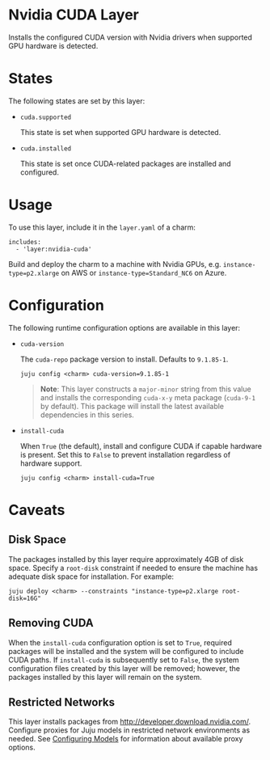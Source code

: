 # Nvidia CUDA Layer

Installs the configured CUDA version with Nvidia drivers when supported GPU
hardware is detected.


# States

The following states are set by this layer:

* `cuda.supported`

  This state is set when supported GPU hardware is detected.

* `cuda.installed`

  This state is set once CUDA-related packages are installed and configured.


# Usage

To use this layer, include it in the `layer.yaml` of a charm:

    includes:
      - 'layer:nvidia-cuda'

Build and deploy the charm to a machine with Nvidia GPUs, e.g.
`instance-type=p2.xlarge` on AWS or `instance-type=Standard_NC6` on Azure.


# Configuration

The following runtime configuration options are available in this layer:

* `cuda-version`

  The `cuda-repo` package version to install. Defaults to `9.1.85-1`.

      juju config <charm> cuda-version=9.1.85-1

  >**Note**: This layer constructs a `major-minor` string from this value and
  installs the corresponding `cuda-x-y` meta package (`cuda-9-1` by default).
  This package will install the latest available dependencies in this series.

* `install-cuda`

  When `True` (the default), install and configure CUDA if capable hardware is
  present. Set this to `False` to prevent installation regardless of hardware
  support.

      juju config <charm> install-cuda=True


# Caveats

## Disk Space

The packages installed by this layer require approximately 4GB of disk space.
Specify a `root-disk` constraint if needed to ensure the machine has
adequate disk space for installation.  For example:

    juju deploy <charm> --constraints "instance-type=p2.xlarge root-disk=16G"

## Removing CUDA

When the `install-cuda` configuration option is set to `True`, required
packages will be installed and the system will be configured to include
CUDA paths. If `install-cuda` is subsequently set to `False`, the system
configuration files created by this layer will be removed; however, the
packages installed by this layer will remain on the system.

## Restricted Networks

This layer installs packages from http://developer.download.nvidia.com/.
Configure proxies for Juju models in restricted network environments as needed.
See [Configuring Models][] for information about available proxy options.

[Configuring Models]: https://jujucharms.com/docs/stable/models-config
